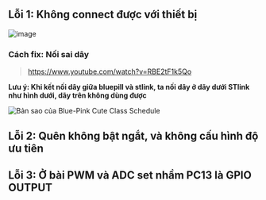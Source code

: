## Lỗi 1: Không connect được với thiết bị
![image](https://github.com/minchangggg/Stm32/assets/125820144/789db629-2e54-419c-bcdd-18e4777c57a5)
### Cách fix: Nối sai dây
> https://www.youtube.com/watch?v=RBE2tF1k5Qo

**Lưu ý: Khi kết nối dây giữa bluepill và stlink, ta nối dây ở dãy dưới STlink như hình dưới, dãy trên không dùng được**

![Bản sao của Blue-Pink Cute Class Schedule](https://github.com/minchangggg/Stm32/assets/125820144/8c9eb310-8564-4765-a49d-75a489fcb828)

## Lỗi 2: Quên không bật ngắt, và không cấu hình độ ưu tiên
## Lỗi 3: Ở bài PWM và ADC set nhầm PC13 là GPIO OUTPUT 
